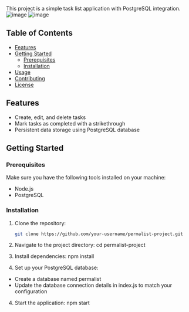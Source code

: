This project is a simple task list application with PostgreSQL integration.
![image](https://github.com/kdmars0168/ToDoList-w-PostgreSQL/assets/40853489/1ccb607a-22ac-4c7f-9597-6673571854b5)
![image](https://github.com/kdmars0168/ToDoList-w-PostgreSQL/assets/40853489/ac97519b-fd66-439b-84cb-a22b6bad3d11)

## Table of Contents

- [Features](#features)
- [Getting Started](#getting-started)
  - [Prerequisites](#prerequisites)
  - [Installation](#installation)
- [Usage](#usage)
- [Contributing](#contributing)
- [License](#license)

## Features

- Create, edit, and delete tasks
- Mark tasks as completed with a strikethrough
- Persistent data storage using PostgreSQL database

## Getting Started

### Prerequisites

Make sure you have the following tools installed on your machine:

- Node.js
- PostgreSQL

### Installation

1. Clone the repository:

   ```bash
   git clone https://github.com/your-username/permalist-project.git

1. Navigate to the project directory:
cd permalist-project

2. Install dependencies:
npm install

3. Set up your PostgreSQL database:
- Create a database named permalist
- Update the database connection details in index.js to match your configuration

4. Start the application:
npm start

